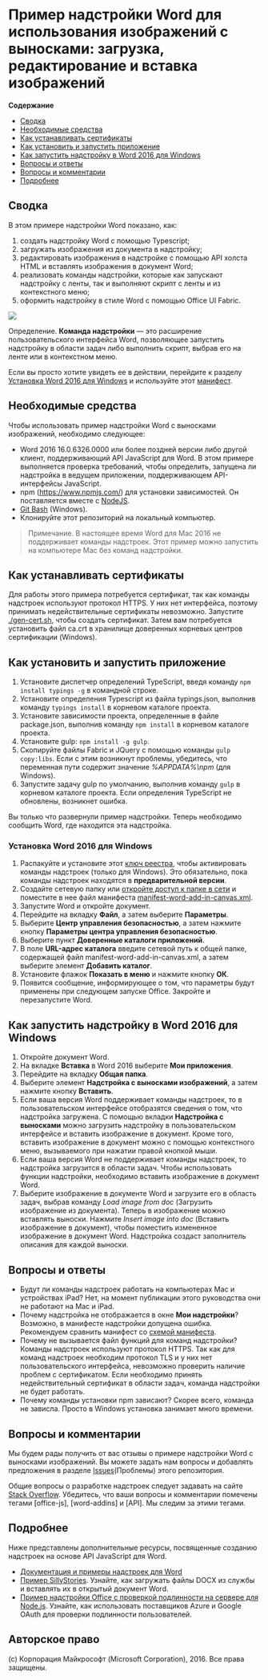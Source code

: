 # <a name="image-callouts-word-add-in-sample:-load,-edit,-and-insert-images"></a>Пример надстройки Word для использования изображений с выносками: загрузка, редактирование и вставка изображений

**Содержание**

* [Сводка](#summary)
* [Необходимые средства](#required-tools)
* [Как устанавливать сертификаты](#how-to-install-certificates)
* [Как установить и запустить приложение](#how-to-set-up-and-run-the-app)
* [Как запустить надстройку в Word 2016 для Windows](#how-to-run-the-add-in-in-Word-2016-for-Windows)
* [Вопросы и ответы](#faq)
* [Вопросы и комментарии](#questions-and-comments)
* [Подробнее](#learn-more)


## <a name="summary"></a>Сводка

В этом примере надстройки Word показано, как:

1. создать надстройку Word с помощью Typescript;
2. загружать изображения из документа в надстройку;
3. редактировать изображения в надстройке с помощью API холста HTML и вставлять изображения в документ Word;
4. реализовать команды надстройки, которые как запускают надстройку с ленты, так и выполняют скрипт с ленты и из контекстного меню;
5. оформить надстройку в стиле Word с помощью Office UI Fabric.

![](/readme-images/Word-Add-in-TypeScript-Canvas.gif)

Определение. **Команда надстройки** — это расширение пользовательского интерфейса Word, позволяющее запустить надстройку в области задач либо выполнить скрипт, выбрав его на ленте или в контекстном меню.

Если вы просто хотите увидеть ее в действии, перейдите к разделу [Установка Word 2016 для Windows](#word-2016-for-windows-set-up) и используйте этот [манифест](https://github.com/OfficeDev/Word-Add-in-TypeScript-Canvas/blob/deploy2Azure/manifest-word-add-in-canvas.xml).

## <a name="required-tools"></a>Необходимые средства

Чтобы использовать пример надстройки Word с выносками изображений, необходимо следующее:

* Word 2016 16.0.6326.0000 или более поздней версии либо другой клиент, поддерживающий API JavaScript для Word. В этом примере выполняется проверка требований, чтобы определить, запущена ли надстройка в ведущем приложении, поддерживающем API-интерфейсы JavaScript.
* npm (https://www.npmjs.com/) для установки зависимостей. Он поставляется вместе с [NodeJS](https://nodejs.org/en/).
* [Git Bash](http://www.git-scm.com/downloads) (Windows).
* Клонируйте этот репозиторий на локальный компьютер.

> Примечание. В настоящее время Word для Mac 2016 не поддерживает команды надстроек. Этот пример можно запустить на компьютере Mac без команд надстройки.

## <a name="how-to-install-certificates"></a>Как устанавливать сертификаты

Для работы этого примера потребуется сертификат, так как команды надстроек используют протокол HTTPS. У них нет интерфейса, поэтому принимать недействительные сертификаты невозможно. Запустите [./gen-cert.sh](#gen-cert.sh), чтобы создать сертификат. Затем вам потребуется установить файл ca.crt в хранилище доверенных корневых центров сертификации (Windows).

## <a name="how-to-set-up-and-run-the-app"></a>Как установить и запустить приложение

1. Установите диспетчер определений TypeScript, введя команду ```npm install typings -g``` в командной строке.
2. Установите определения Typescript из файла typings.json, выполнив команду ```typings install``` в корневом каталоге проекта.
3. Установите зависимости проекта, определенные в файле package.json, выполнив команду ```npm install``` в корневом каталоге проекта.
4. Установите gulp: ```npm install -g gulp```.
5. Скопируйте файлы Fabric и JQuery с помощью команды ```gulp copy:libs```. Если с этим возникнут проблемы, убедитесь, что переменная пути содержит значение *%APPDATA%\npm* (для Windows).
6. Запустите задачу gulp по умолчанию, выполнив команду ```gulp``` в корневом каталоге проекта. Если определения TypeScript не обновлены, возникнет ошибка.

Вы только что развернули пример надстройки. Теперь необходимо сообщить Word, где находится эта надстройка.

### <a name="word-2016-for-windows-set-up"></a>Установка Word 2016 для Windows

1. Распакуйте и установите этот [ключ реестра](https://github.com/OfficeDev/Office-Add-in-Commands-Samples/tree/master/Tools/AddInCommandsUndark), чтобы активировать команды надстроек (только для Windows). Это обязательно, пока команды надстроек находятся в **предварительной версии**.
2. Создайте сетевую папку или [откройте доступ к папке в сети](https://technet.microsoft.com/en-us/library/cc770880.aspx) и поместите в нее файл манифеста [manifest-word-add-in-canvas.xml](manifest-word-add-in-canvas.xml).
3. Запустите Word и откройте документ.
4. Перейдите на вкладку **Файл**, а затем выберите **Параметры**.
5. Выберите **Центр управления безопасностью**, а затем нажмите кнопку **Параметры центра управления безопасностью**.
6. Выберите пункт **Доверенные каталоги приложений**.
7. В поле **URL-адрес каталога** введите сетевой путь к общей папке, содержащей файл manifest-word-add-in-canvas.xml, а затем выберите элемент **Добавить каталог**.
8. Установите флажок **Показать в меню** и нажмите кнопку **ОК**.
9. Появится сообщение, информирующее о том, что параметры будут применены при следующем запуске Office. Закройте и перезапустите Word.

## <a name="how-to-run-the-add-in-in-word-2016-for-windows"></a>Как запустить надстройку в Word 2016 для Windows

1. Откройте документ Word.
2. На вкладке **Вставка** в Word 2016 выберите **Мои приложения**.
3. Перейдите на вкладку **Общая папка**.
4. Выберите элемент **Надстройка с выносками изображений**, а затем нажмите кнопку **Вставить**.
5. Если ваша версия Word поддерживает команды надстроек, то в пользовательском интерфейсе отобразятся сведения о том, что надстройка загружена. С помощью вкладки **Надстройка с выносками** можно загрузить надстройку в пользовательском интерфейсе и вставить изображение в документ. Кроме того, вставить изображение в документ можно с помощью контекстного меню, вызываемого при нажатии правой кнопкой мыши.
6. Если ваша версия Word не поддерживает команды надстроек, то надстройка загрузится в области задач. Чтобы использовать функции надстройки, необходимо вставить изображение в документ Word.
7. Выберите изображение в документе Word и загрузите его в область задач, выбрав команду *Load image from doc* (Загрузить изображение из документа). Теперь в изображение можно вставлять выноски. Нажмите *Insert image into doc* (Вставить изображение в документ), чтобы поместить измененное изображение в документ Word. Надстройка создаст заполнитель описания для каждой выноски.

## <a name="faq"></a>Вопросы и ответы

* Будут ли команды надстроек работать на компьютерах Mac и устройствах iPad? Нет, на момент публикации этого руководства они не работают на Mac и iPad.
* Почему надстройка не отображается в окне **Мои надстройки**? Возможно, в манифесте надстройки допущена ошибка. Рекомендуем сравнить манифест со [схемой манифеста](https://github.com/OfficeDev/Office-Add-in-Commands-Samples/tree/master/Tools/XSD).
* Почему не вызывается файл функций для команд надстройки? Команды надстроек используют протокол HTTPS. Так как для команд надстроек необходим протокол TLS и у них нет пользовательского интерфейса, невозможно проверить наличие проблем с сертификатом. Если необходимо принять недействительный сертификат в области задач, команда надстройки не будет работать.
* Почему команды установки npm зависают? Скорее всего, команда не зависла. Просто в Windows установка занимает много времени.

## <a name="questions-and-comments"></a>Вопросы и комментарии

Мы будем рады получить от вас отзывы о примере надстройки Word с выносками изображений. Вы можете задать нам вопросы и добавлять предложения в разделе [Issues](https://github.com/OfficeDev/Word-Add-in-TypeScript-Canvas/issues)(Проблемы) этого репозитория.

Общие вопросы о разработке надстроек следует задавать на сайте [Stack Overflow](http://stackoverflow.com/questions/tagged/Office365+API). Убедитесь, что ваши вопросы и комментарии помечены тегами [office-js], [word-addins] и [API]. Мы следим за этими тегами.

## <a name="learn-more"></a>Подробнее

Ниже представлены дополнительные ресурсы, посвященные созданию надстроек на основе API JavaScript для Word.

* [Документация и примеры надстроек для Word](https://dev.office.com/word)
* [Пример SillyStories](https://github.com/OfficeDev/Word-Add-in-SillyStories). Узнайте, как загружать файлы DOCX из службы и вставлять их в открытый документ Word.
* [Пример надстройки Office с проверкой подлинности на сервере для Node.js](https://github.com/OfficeDev/Office-Add-in-Nodejs-ServerAuth). Узнайте, как использовать поставщиков Azure и Google OAuth для проверки подлинности пользователей.

## <a name="copyright"></a>Авторское право
(c) Корпорация Майкрософт (Microsoft Corporation), 2016. Все права защищены.
